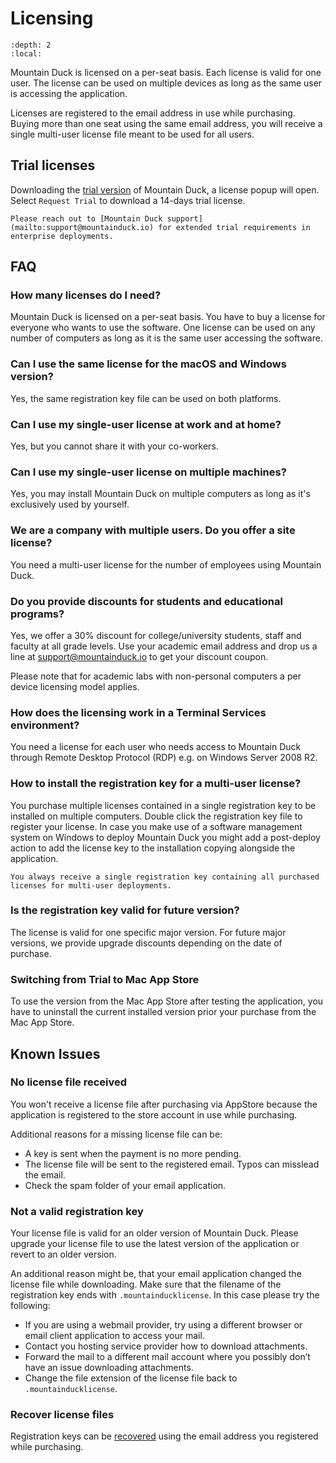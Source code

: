 Licensing
====

```{contents} Content
:depth: 2
:local:
```

Mountain Duck is licensed on a per-seat basis. Each license is valid for one user. The license can be used on multiple devices as long as the same user is accessing the application.

Licenses are registered to the email address in use while purchasing. Buying more than one seat using the same email address, you will receive a single multi-user license file meant to be used for all users.

## Trial licenses

Downloading the [trial version](https://mountainduck.io/) of Mountain Duck, a license popup will open. Select `Request Trial` to download a 14-days trial license.

```{note}
Please reach out to [Mountain Duck support](mailto:support@mountainduck.io) for extended trial requirements in enterprise deployments.
```

## FAQ

### How many licenses do I need?

Mountain Duck is licensed on a per-seat basis. You have to buy a license for everyone who wants to use the software. One 
license can be used on any number of computers as long as it is the same user accessing the software.

### Can I use the same license for the macOS and Windows version?

Yes, the same registration key file can be used on both platforms.

### Can I use my single-user license at work and at home?

Yes, but you cannot share it with your co-workers.

### Can I use my single-user license on multiple machines?

Yes, you may install Mountain Duck on multiple computers as long as it's exclusively used by yourself.

### We are a company with multiple users. Do you offer a site license?

You need a multi-user license for the number of employees using Mountain Duck.

### Do you provide discounts for students and educational programs?

Yes, we offer a 30% discount for college/university students, staff and faculty at all grade levels. Use your academic email address and drop us a line at [support@mountainduck.io](mailto:support@mountainduck.io) to get your discount coupon.

Please note that for academic labs with non-personal computers a per device licensing model applies.

### How does the licensing work in a Terminal Services environment?

You need a license for each user who needs access to Mountain Duck through Remote Desktop Protocol (RDP) e.g. on Windows Server 2008 R2.

### How to install the registration key for a multi-user license?

You purchase multiple licenses contained in a single registration key to be installed on multiple computers. Double 
click the registration key file to register your license. In case you make use of a software management system on 
Windows to deploy Mountain Duck you might add a post-deploy action to add the license key to the installation 
copying alongside the application.

```{note}
You always receive a single registration key containing all purchased licenses for multi-user deployments.
```

### Is the registration key valid for future version?

The license is valid for one specific major version. For future major versions, we provide upgrade discounts depending on the date of purchase.

### Switching from Trial to Mac App Store

To use the version from the Mac App Store after testing the application, you have to uninstall the current installed version prior your purchase from the Mac App Store.

## Known Issues

### No license file received

You won't receive a license file after purchasing via AppStore because the application is registered to the store account in use while purchasing.

Additional reasons for a missing license file can be:
- A key is sent when the payment is no more pending.
- The license file will be sent to the registered email. Typos can misslead the email.
- Check the spam folder of your email application.

### Not a valid registration key

Your license file is valid for an older version of Mountain Duck. Please upgrade your license file to use the latest version of the application or revert to an older version.

An additional reason might be, that your email application changed the license file while downloading. Make sure that the filename of the registration key ends with `.mountainducklicense`. In this case please try the following:
- If you are using a webmail provider, try using a different browser or email client application to access your mail.
- Contact you hosting service provider how to download attachments.
- Forward the mail to a different mail account where you possibly don’t have an issue downloading attachments.
- Change the file extension of the license file back to `.mountainducklicense`.

### Recover license files

Registration keys can be [recovered](https://mountainduck.io/help/) using the email address you registered while purchasing.
